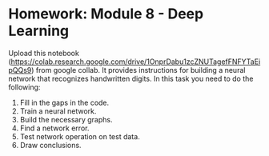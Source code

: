 # Homework: Module 8 - Deep Learning

Upload this notebook (https://colab.research.google.com/drive/1OnprDabu1zcZNUTagefFNFYTaEipQQs9) from google collab. It provides instructions for building a neural network that recognizes handwritten digits. In this task you need to do the following:

1. Fill in the gaps in the code.
2. Train a neural network.
3. Build the necessary graphs.
4. Find a network error.
5. Test network operation on test data.
6. Draw conclusions.
